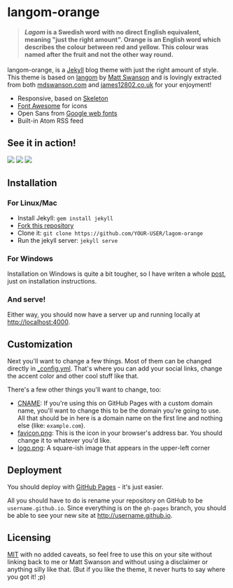 # langom-orange

> #### *Lagom* is a Swedish word with no direct English equivalent, meaning "just the right amount". Orange is an English word which describes the colour between red and yellow. This colour was named after the fruit and not the other way round.

langom-orange, is a [Jekyll][j] blog theme with just the right amount of style. This theme is based on [langom][lg] by [Matt Swanson][ms] and is lovingly extracted from both [mdswanson.com][mds] and [james12802.co.uk][jam] for your enjoyment!

* Responsive, based on [Skeleton][skeleton]
* [Font Awesome][font-awesome] for icons
* Open Sans from [Google web fonts][gfonts]
* Built-in Atom RSS feed

## See it in action!
![](http://i.imgur.com/Pmzk4j1.png)
![](http://i.imgur.com/CT2Xvug.png)
![](http://i.imgur.com/XisjqW1.jpg)

## Installation

### For Linux/Mac

- Install Jekyll: `gem install jekyll`
- [Fork this repository][fork]
- Clone it: `git clone https://github.com/YOUR-USER/lagom-orange`
- Run the jekyll server: `jekyll serve`

### For Windows

Installation on Windows is quite a bit tougher, so I have writen a whole [post][post], just on installation instructions.

### And serve!

Either way, you should now have a server up and running locally at <http://localhost:4000>.

## Customization

Next you'll want to change a few things. Most of them can be changed directly in
[_config.yml][config]. That's where you can add your social links, change the accent
color and other cool stuff like that.

There's a few other things you'll want to change, too:

- [CNAME][cname]: If you're using this on GitHub Pages with a custom domain name, 
  you'll want to change this to be the domain you're going to use. All that should 
  be in here is a domain name on the first line and nothing else (like: `example.com`).
- [favicon.png][favicon]: This is the icon in your browser's address bar. You should 
  change it to whatever you'd like.
- [logo.png][logo]: A square-ish image that appears in the upper-left corner

## Deployment

You should deploy with [GitHub Pages][pages] - it's just easier.

All you should have to do is rename your repository on GitHub to be
`username.github.io`. Since everything is on the `gh-pages` branch, you
should be able to see your new site at <http://username.github.io>.

## Licensing

[MIT](https://github.com/james12802/lagom-orange/blob/master/LICENSE) with no
added caveats, so feel free to use this on your site without linking back to
me or Matt Swanson and without using a disclaimer or anything silly like that. (But if you like the theme, it never hurts to say where you got it! ;p)


[j]: http://jekyllrb.com/
[mds]: http://mdswanson.com
[skeleton]: http://www.getskeleton.com/
[font-awesome]: http://fortawesome.github.io/Font-Awesome/
[gfonts]: http://www.google.com/fonts/specimen/Open+Sans
[fork]: https://github.com/james12802/lagom-orange/fork
[config]: https://github.com/james12802/lagom-orange/blob/master/_config.yml
[cname]: https://github.com/james12802/lagom-orange/blob/master/CNAME
[favicon]: https://github.com/james12802/lagom-orange/blob/master/favicon.png
[logo]: https://github.com/james12802/lagom-orange/blob/master/logo.png
[pages]: http://pages.github.com
[jam]: http://james12802.co.uk
[post]: http://james12802.co.uk/blog/2014/03/20/how-to-blog-with-jekyll-on-windows-part1.html
[lg]: https://github.com/swanson/lagom
[ms]: https://github.com/swanson
